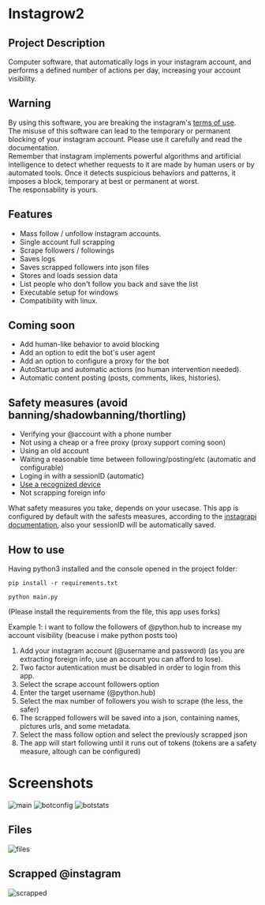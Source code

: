 # Instagrow2

## Project Description
Computer software, that automatically logs in your instagram account, and performs a defined number of actions per day, increasing your account visibility. 

## Warning
By using this software, you are breaking the instagram's [terms of use](https://help.instagram.com/581066165581870).<br>
The misuse of this software can lead to the temporary or permanent blocking of your instagram account. Please use it carefully and read the documentation.<br>
Remember that instagram implements powerful algorithms and artificial intelligence to detect whether requests to it are made by human users or by automated tools. Once it detects suspicious behaviors and patterns, it imposes a block, temporary at best or permanent at worst.<br>The responsability is yours.

## Features
- Mass follow / unfollow instagram accounts.
- Single account full scrapping
- Scrape followers / followings
- Saves logs
- Saves scrapped followers into json files
- Stores and loads session data
- List people who don't follow you back and save the list
- Executable setup for windows
- Compatibility with linux.

## Coming soon
- Add human-like behavior to avoid blocking
- Add an option to edit the bot's user agent
- Add an option to configure a proxy for the bot
- AutoStartup and automatic actions (no human intervention needed).
- Automatic content posting (posts, comments, likes, histories).


## Safety measures (avoid banning/shadowbanning/thortling)
- Verifying your @account with a phone number
- Not using a cheap or a free proxy (proxy support coming soon)
- Using an old account
- Waiting a reasonable time between following/posting/etc (automatic and configurable)
- Loging in with a sessionID (automatic)
- [Use a recognized device](https://github.com/DRVR1/Instagrow2/blob/main/docs/Fix%20unrecognized%20device%20altert.md)
- Not scrapping foreign info

What safety measures you take, depends on your usecase. This app is configured by default with the safests measures, according to the [instagrapi documentation](https://subzeroid.github.io/instagrapi/usage-guide/best-practices.html), also your sessionID will be automatically saved.

## How to use

Having python3 installed and the console opened in the project folder:

`pip install -r requirements.txt`

`python main.py`

(Please install the requirements from the file, this app uses forks)

Example 1: i want to follow the followers of @python.hub to increase my account visibility (beacuse i make python posts too)

1. Add your instagram account (@username and password) (as you are extracting foreign info, use an account you can afford to lose).
2. Two factor autentication must be disabled in order to login from this app.
3. Select the scrape account followers option
4. Enter the target username (@python.hub)
5. Select the max number of followers you wish to scrape (the less, the safer)
6. The scrapped followers will be saved into a json, containing names, pictures urls, and some metadata.
7. Select the mass follow option and select the previously scrapped json
8. The app will start following until it runs out of tokens (tokens are a safety measure, altough can be configured)

# Screenshots

![main](https://i.imgur.com/lgoh0yp.png)
![botconfig](https://i.imgur.com/w3iFxkB.png)
![botstats](https://i.imgur.com/PSv2VMf.png)

## Files

![files](https://i.imgur.com/4ntuqhd.png)

## Scrapped @instagram
![scrapped](https://i.imgur.com/AK6Izqh.png)
